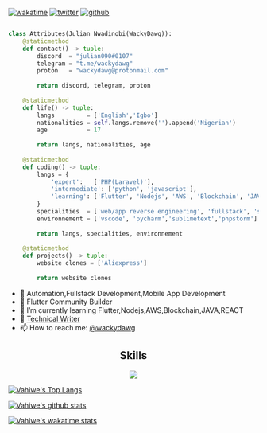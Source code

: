 <!-- new discord server: https://discord.gg/onlp -->
<!-- Hi skid <3 -->
[![wakatime](https://wakatime.com/badge/user/77640a77-0b7a-4fef-abde-4891fd797e8d.svg)](https://wakatime.com/@77640a77-0b7a-4fef-abde-4891fd797e8d)
[![twitter](https://img.shields.io/twitter/follow/wackydawg?label=followers&logo=twitter&color=%23007ec6&style=plastic)](https://twitter.com/wackydawg)
[![github](https://img.shields.io/github/followers/wackydawg?logo=github&style=plastic)](https://github.com/wackydawg?tab=followers)

<!-- <p align="center">
    <img alt="" src=https://img.shields.io/github/stars/wackydawg?style=for-the-badge&?affiliations=OWNER%2CCOLLABORATOR />
    <img alt="" src=https://komarev.com/ghpvc/?username=wackydawg&style=for-the-badge />
</p> -->

<p href="https://discord.gg/julian008" align="center">
    <img alt="" src=https://lanyard.cnrad.dev/api/840541540203626516/>
</p>

```python
class Attributes(Julian Nwadinobi(WackyDawg)):
	@staticmethod
	def contact() -> tuple:
	    discord  = "julian090#0107"
	    telegram = "t.me/wackydawg"
	    proton   = "wackydawg@protonmail.com"
	    
	    return discord, telegram, proton
	
	@staticmethod
	def life() -> tuple:
		langs         = ['English','Igbo']
		nationalities = self.langs.remove('').append('Nigerian')
		age           = 17
		
		return langs, nationalities, age
	
	@staticmethod
	def coding() -> tuple:
		langs = {
			'expert':   ['PHP(Laravel)'],
			'intermediate': ['python', 'javascript'],
			'learning': ['Flutter', 'Nodejs', 'AWS', 'Blockchain', 'JAVA','REACT JS']
		}
		specialities  = ['web/app reverse engineering', 'fullstack', 'skidding (joke)']
		environnement = ['vscode', 'pycharm','sublimetext','phpstorm']
		
		return langs, specialities, environnement
	
	@staticmethod
	def projects() -> tuple:
		website clones = ['Aliexpress']
		
		return website clones

```
- 🔭 Automation,Fullstack Development,Mobile App Development
- 💭 Flutter Community Builder
- 🌱 I’m currently learning Flutter,Nodejs,AWS,Blockchain,JAVA,REACT
- 🤔 [Technical Writer](https://medium.com/@wackydawg)
- 📫 How to reach me: [@wackydawg](https://twitter.com/wackydawg)


<h2 align="center">Skills </h2>

<p align="center">
  <a href="https://skillicons.dev">
    <img src="https://skillicons.dev/icons?i=python,golang,vscode,androidstudio,js,css,html,flutter,nodejs,laravel,arduino,raspberrypi,dart,react,aws,azure,gcp,mysql,mongodb,postgresql,expressjs" />
  </a>
</p>

[![Vahiwe's Top Langs](https://github-readme-stats.vercel.app/api/top-langs/?username=spartan&langs_count=8&hide=c%2B%2B,c,java&layout=compact&theme=dracula)](https://github.com/WackyDawg/github-readme-stats)

[![Vahiwe's github stats](https://github-readme-stats.vercel.app/api?username=spartan&count_private=true&show_icons=true&theme=dracula)](https://github.com/vahiwe/github-readme-stats)

[![Vahiwe's wakatime stats](https://github-readme-stats.vercel.app/api/wakatime?username=spartan&layout=compact&theme=dracula)](https://github.com/vahiwe/github-readme-stats)

<!--START_SECTION:waka-->
<!--END_SECTION:waka-->
